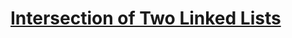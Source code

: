 # [Intersection of Two Linked Lists](https://leetcode.com/problems/intersection-of-two-linked-lists/)
